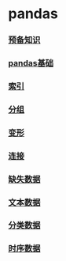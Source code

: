 # pandas


### [预备知识](01%20预备知识.ipynb)
### [pandas基础](02%20pandas基础.ipynb)
### [索引](03%20索引.ipynb)
### [分组](04%20分组.ipynb)
### [变形](05%20变形.ipynb)
### [连接](06%20连接.ipynb)
### [缺失数据](07%20缺失数据.ipynb)
### [文本数据](08%20文本数据.ipynb)
### [分类数据](09%20分类数据.ipynb)
### [时序数据](10%20时序数据.ipynb)